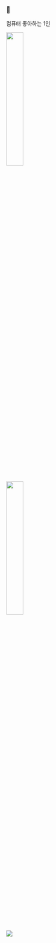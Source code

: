 <meta name="viewport" content="width=device-width, initial-scale=1">
<link rel="stylesheet" href="./main.css">
<article class="markdown-body">
  <div class="left">
    <h3> 🐹 <br></h3>
    <div class="about">
      <span class="circle"></span>
      <p class="fs-14"> 컴퓨터 좋아하는 1인 </p>
    </div>
  </div>
  <div class="right">
    <p>
     <img width="30%" src="https://github-readme-stats.vercel.app/api?username=euijinbang&theme=material-palenight"/>
    </p>
    <p>
     <img width="30%" src="https://github-readme-stats.vercel.app/api/top-langs/?username=euijinbang&layout=compact&hide=javascript&theme=material-palenight"/>
    </p>
    <a href="https://hits.seeyoufarm.com">
     <img src="https://hits.seeyoufarm.com/api/count/incr/badge.svg?url=https%3A%2F%2Fgithub.com%2Feuijinbang&count_bg=%2379C83D&title_bg=%23555555&icon=&icon_color=%23E7E7E7&title=hits&edge_flat=false"/>
    </a>
  </div>
</article>
